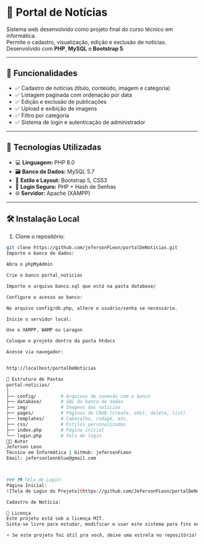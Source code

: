 # 📰 Portal de Notícias

Sistema web desenvolvido como projeto final do curso técnico em informática.  
Permite o cadastro, visualização, edição e exclusão de notícias.  
Desenvolvido com **PHP**, **MySQL** e **Bootstrap 5**.

---

## 📌 Funcionalidades
- ✅ Cadastro de notícias (título, conteúdo, imagem e categoria)
- ✅ Listagem paginada com ordenação por data
- ✅ Edição e exclusão de publicações
- ✅ Upload e exibição de imagens
- ✅ Filtro por categoria
- ✅ Sistema de login e autenticação de administrador

---

## 🧪 Tecnologias Utilizadas

- 💻 **Linguagem:** PHP 8.0
- 🗃️ **Banco de Dados:** MySQL 5.7
- 🎨 **Estilo e Layout:** Bootstrap 5, CSS3
- 🔐 **Login Seguro:** PHP + Hash de Senhas
- 🌐 **Servidor:** Apache (XAMPP)

---

## 🛠️ Instalação Local

1. Clone o repositório:
```bash
git clone https://github.com/jefersonFLeon/portalDeNoticias.git
Importe o banco de dados:

Abra o phpMyAdmin

Crie o banco portal_noticias

Importe o arquivo banco.sql que está na pasta database/

Configure o acesso ao banco:

No arquivo config/db.php, altere o usuário/senha se necessário.

Inicie o servidor local:

Use o XAMPP, WAMP ou Laragon

Coloque o projeto dentro da pasta htdocs

Acesse via navegador:


http://localhost/portalDeNoticias

📁 Estrutura de Pastas
portal-noticias/
│
├── config/         # Arquivos de conexão com o banco
├── database/       # SQL do banco de dados
├── img/            # Imagens das notícias
├── pages/          # Páginas de CRUD (create, edit, delete, list)
├── templates/      # Cabeçalho, rodapé, etc.
├── css/            # Estilos personalizados
├── index.php       # Página inicial
└── login.php       # Tela de login
🧑‍💻 Autor
Jeferson Leon
Técnico em Informática | GitHub: jefersonFLeon
Email: jefersonleonblue@gmail.com



### 📷 Tela de Login:
Página Inicial:
![Tela de Login do Projeto](https://github.com/JefersonFLeon/portalDeNoticias/blob/main/exemploTela.png?raw=true)

Cadastro de Notícia:

📃 Licença
Este projeto está sob a licença MIT.
Sinta-se livre para estudar, modificar e usar este sistema para fins educativos.

⭐ Se este projeto foi útil pra você, deixe uma estrela no repositório!
